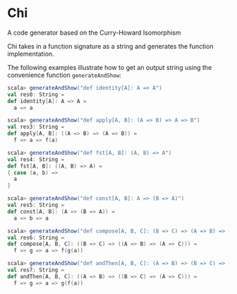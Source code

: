 # Chi
A code generator based on the Curry-Howard Isomorphism

Chi takes in a function signature as a string and generates the function implementation.

The following examples illustrate how to get an output string using the convenience function
`generateAndShow`:

```scala
scala> generateAndShow("def identity[A]: A => A")
val res0: String =
def identity[A]: A => A =
  a => a

scala> generateAndShow("def apply[A, B]: (A => B) => A => B")
val res3: String =
def apply[A, B]: ((A => B) => (A => B)) =
  f => a => f(a)

scala> generateAndShow("def fst[A, B]: (A, B) => A")
val res4: String =
def fst[A, B]: ((A, B) => A) =
{ case (a, b) =>
  a
}

scala> generateAndShow("def const[A, B]: A => (B => A)")
val res5: String =
def const[A, B]: (A => (B => A)) =
  a => b => a

scala> generateAndShow("def compose[A, B, C]: (B => C) => (A => B) => (A => C)")
val res6: String =
def compose[A, B, C]: ((B => C) => ((A => B) => (A => C))) =
  f => g => a => f(g(a))

scala> generateAndShow("def andThen[A, B, C]: (A => B) => (B => C) => (A => C)")
val res7: String =
def andThen[A, B, C]: ((A => B) => ((B => C) => (A => C))) =
  f => g => a => g(f(a))


```